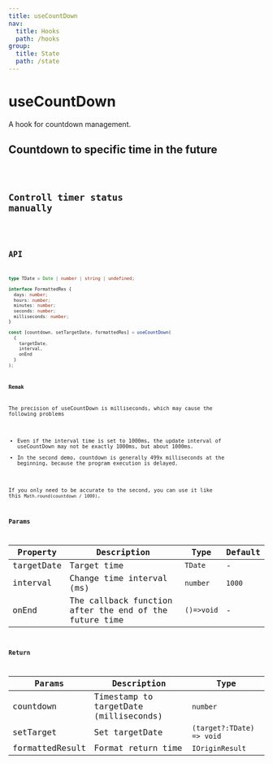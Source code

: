 ```yaml
---
title: useCountDown
nav:
  title: Hooks
  path: /hooks
group:
  title: State
  path: /state
---
```


# useCountDown

<Tag lang="en-US" tags="ssr&crossPlatform"></Tag>

A hook for countdown management.

## Countdown to specific time in the future

<code src="./demo/demo1.tsx" />

## Controll timer status manually

<code src="./demo/demo2.tsx" />

## API

```typescript
type TDate = Date | number | string | undefined;

interface FormattedRes {
  days: number;
  hours: number;
  minutes: number;
  seconds: number;
  milliseconds: number;
}

const [countdown, setTargetDate, formattedRes] = useCountDown(
  {
    targetDate,
    interval,
    onEnd
  }
);
```

**Remak**

The precision of useCountDown is milliseconds, which may cause the following problems

* Even if the interval time is set to 1000ms, the update interval of useCountDown may not be exactly 1000ms, but about 1000ms.
* In the second demo, countdown is generally 499x milliseconds at the beginning, because the program execution is delayed.

If you only need to be accurate to the second, you can use it like this `Math.round(countdown / 1000)`.

### Params

| Property   | Description                                            | Type       | Default |
|------------|--------------------------------------------------------|------------|---------|
| targetDate | Target time                                            | `TDate`    | -       |
| interval   | Change time interval (ms)                              | `number`   | `1000`  |
| onEnd      | The callback function after the end of the future time | `()=>void` | -       |

### Return

| Params          | Description                            | Type                      |
|-----------------|----------------------------------------|---------------------------|
| countdown       | Timestamp to targetDate (milliseconds) | `number`                  |
| setTarget       | Set targetDate                         | `(target?:TDate) => void` |
| formattedResult | Format return time                     | `IOriginResult`           |

